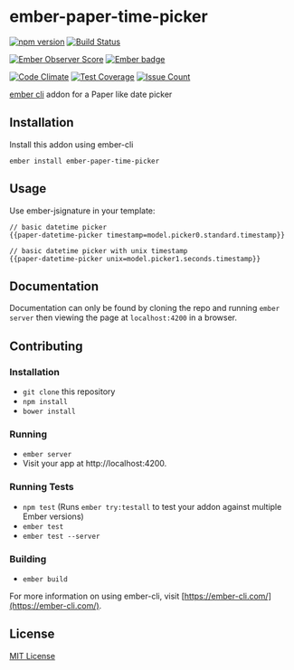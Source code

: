 ember-paper-time-picker
==============================================================================

[![npm version](https://badge.fury.io/js/ember-paper-time-picker.svg)](https://badge.fury.io/js/ember-paper-time-picker)
[![Build Status](https://travis-ci.org/busybusy/webapp-ember-paper-time-picker.svg?branch=master)](https://travis-ci.org/busybusy/webapp-ember-paper-time-picker)

[![Ember Observer Score](https://emberobserver.com/badges/ember-paper-time-picker.svg)](https://emberobserver.com/addons/ember-paper-time-picker)
[![Ember badge][ember-badge]][embadge]

[![Code Climate](https://codeclimate.com/github/busybusy/webapp-ember-paper-time-picker/badges/gpa.svg)](https://codeclimate.com/github/busybusy/webapp-ember-paper-time-picker)
[![Test Coverage](https://codeclimate.com/github/busybusy/webapp-ember-paper-time-picker/badges/coverage.svg)](https://codeclimate.com/github/busybusy/webapp-ember-paper-time-picker/coverage)
[![Issue Count](https://codeclimate.com/github/busybusy/webapp-ember-paper-time-picker/badges/issue_count.svg)](https://codeclimate.com/github/busybusy/webapp-ember-paper-time-picker)

[ember cli](https://ember-cli.com/) addon for a Paper like date picker

Installation
------------------------------------------------------------------------------

Install this addon using ember-cli
```
ember install ember-paper-time-picker
```

Usage
------------------------------------------------------------------------------

Use ember-jsignature in your template:
```
// basic datetime picker
{{paper-datetime-picker timestamp=model.picker0.standard.timestamp}}

// basic datetime picker with unix timestamp
{{paper-datetime-picker unix=model.picker1.seconds.timestamp}}
```

Documentation
------------------------------------------------------------------------------

Documentation can only be found by cloning the repo and running `ember server` 
then viewing the page at `localhost:4200` in a browser.


Contributing
------------------------------------------------------------------------------

### Installation

* `git clone` this repository
* `npm install`
* `bower install`

### Running

* `ember server`
* Visit your app at http://localhost:4200.

### Running Tests

* `npm test` (Runs `ember try:testall` to test your addon against multiple Ember versions)
* `ember test`
* `ember test --server`

### Building

* `ember build`

For more information on using ember-cli, visit [https://ember-cli.com/](https://ember-cli.com/).


License
------------------------------------------------------------------------------

[MIT License](https://opensource.org/licenses/mit-license.php)

[embadge]: http://embadge.io/
[ember-badge]: http://embadge.io/v1/badge.svg?start=2.12.1
